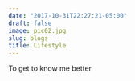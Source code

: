 ```yaml
---
date: "2017-10-31T22:27:21-05:00"
draft: false
image: pic02.jpg
slug: blogs
title: Lifestyle
---
```


To get to know me better

